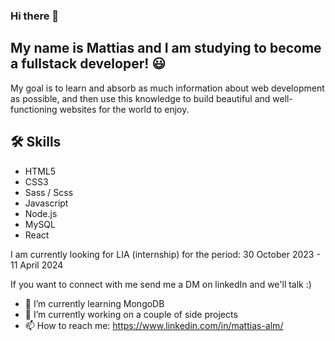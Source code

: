 ### Hi there 👋

## My name is Mattias and I am studying to become a fullstack developer! 😃

My goal is to learn and absorb as much information about web development as possible, 
and then use this knowledge to build beautiful and well-functioning websites for the world to enjoy.

## 🛠 Skills

- HTML5
- CSS3
- Sass / Scss
- Javascript
- Node.js
- MySQL
- React

I am currently looking for LIA (internship) for the period: 30 October 2023 - 11 April 2024

If you want to connect with me send me a DM on linkedIn and we'll talk :)

- 🌱 I’m currently learning MongoDB
- 🔭 I’m currently working on a couple of side projects
- 📫 How to reach me: https://www.linkedin.com/in/mattias-alm/

<!--
**Shinyn/Shinyn** is a ✨ _special_ ✨ repository because its `README.md` (this file) appears on your GitHub profile.
-->
